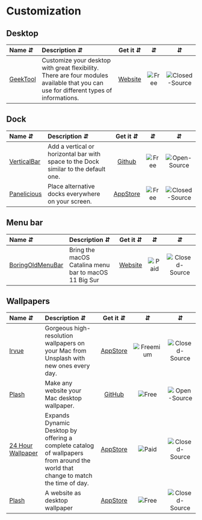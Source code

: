 # Customization

## Desktop
| Name ⇵ | Description ⇵ | Get it ⇵ | ⇵ | ⇵ |
|:-------|:--------------|:--------:|:-:|:-:|
|[GeekTool](https://www.tynsoe.org/v2/geektool/)| Customize your desktop with great flexibility. There are four modules available that you can use for different types of informations.|[Website](https://www.tynsoe.org/v2/geektool/)|![Free](symbols/free.svg "Free")|![Closed-Source](symbols/closed.svg "Closed-Source")|


## Dock
| Name ⇵ | Description ⇵ | Get it ⇵ | ⇵ | ⇵ |
|:-------|:--------------|:--------:|:-:|:-:|
|[VerticalBar](https://github.com/DeromirNeves/VerticalBar)| Add a vertical or horizontal bar with space to the Dock similar to the default one.|[Github](https://github.com/DeromirNeves/VerticalBar)|![Free](symbols/free.svg "Free")|![Open-Source](symbols/open.svg "Open-Source")|
|[Panelicious](https://larztech.com/projects/panelicious/about/)| Place alternative docks everywhere on your screen.|[AppStore](https://apps.apple.com/app/panelicious/id1500880455?mt=12)|![Free](symbols/free.svg "Free")|![Closed-Source](symbols/closed.svg "Closed-Source")|

## Menu bar
| Name ⇵ | Description ⇵ | Get it ⇵ | ⇵ | ⇵ |
|:-------|:--------------|:--------:|:-:|:-:|
|[BoringOldMenuBar](https://www.publicspace.net/BoringOldMenuBar)| Bring the macOS Catalina menu bar to macOS 11 Big Sur|[Website](https://www.publicspace.net/BoringOldMenuBar/)|![Paid](symbols/paid.svg "Paid")|![Closed-Source](symbols/closed.svg "Closed-Source")|

## Wallpapers
| Name ⇵ | Description ⇵ | Get it ⇵ | ⇵ | ⇵ |
|:-------|:--------------|:--------:|:-:|:-:|
|[Irvue](https://irvue.tumblr.com/)| Gorgeous high-resolution wallpapers on your Mac from Unsplash with new ones every day. |[AppStore](https://apps.apple.com/app/irvue-unsplash-wallpapers/id1039633667)|![Freemium](symbols/freemium.svg "Freemium")|![Closed-Source](symbols/closed.svg "Closed-Source")|
|[Plash](https://github.com/sindresorhus/Plash)| Make any website your Mac desktop wallpaper.|[GitHub](https://github.com/sindresorhus/Plash)|![Free](symbols/free.svg "Free")|![Open-Source](symbols/open.svg "Open-Source")|
|[24 Hour Wallpaper](https://www.jetsoncreative.com/24hourwallpaper/)| Expands Dynamic Desktop by offering a complete catalog of wallpapers from around the world that change to match the time of day.|[AppStore](https://apps.apple.com/us/app/24-hour-wallpaper/id1226087575?mt=12)|![Paid](symbols/paid.svg "Paid")|![Closed-Source](symbols/closed.svg "Closed-Source")|
|[Plash](https://sindresorhus.com/plash)| A website as desktop wallpaper|[AppStore](https://apps.apple.com/us/app/plash/id1494023538?mt=12)|![Free](symbols/free.svg "Free")|![Closed-Source](symbols/closed.svg "Closed-Source")|
